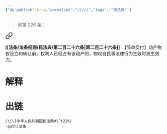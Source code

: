 ```yaml
---
{"dg-publish":true,"permalink":"/////","tags":["民法典"]}
---
```


>民第 226 条：
<div class="transclusion internal-embed is-loaded"><a class="markdown-embed-link" href="/////#t226" aria-label="Open link"><svg xmlns="http://www.w3.org/2000/svg" width="24" height="24" viewBox="0 0 24 24" fill="none" stroke="currentColor" stroke-width="2" stroke-linecap="round" stroke-linejoin="round" class="svg-icon lucide-link"><path d="M10 13a5 5 0 0 0 7.54.54l3-3a5 5 0 0 0-7.07-7.07l-1.72 1.71"></path><path d="M14 11a5 5 0 0 0-7.54-.54l-3 3a5 5 0 0 0 7.07 7.07l1.71-1.71"></path></svg></a><div class="markdown-embed">



**[[法条/法条细则/民法典/第二百二十六条\|第二百二十六条]]**　【简单交付】动产物权设立和转让前，权利人已经占有该动产的，物权自民事法律行为生效时发生效力。 

</div></div>

# 解释
# 出链
```query
/\[\[中华人民共和国民法典#\^t226/
-path:法条
```
